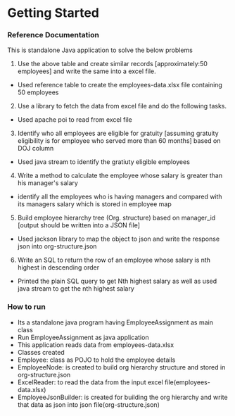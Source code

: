 # Getting Started

### Reference Documentation
This is standalone Java application to solve the below problems
1.	Use the above table and create similar records [approximately:50 employees] and write the same into a excel file.
* Used reference table to create the employees-data.xlsx file containing 50 employees
2.	Use a library to fetch the data from excel file and do the following tasks. 
* Used apache poi to read from excel file
3.	Identify who all employees are eligible for gratuity [assuming gratuity eligibility is for employee who served more than 60 months] based on DOJ column
* Used java stream to identify the gratiuty eligible employees
4.	Write a method to calculate the employee whose salary is greater than his manager's salary
* identify all the employees who is having managers and compared with its managers salary which is stored in employee map
5.	Build employee hierarchy tree (Org. structure) based on manager_id [output should be written into a JSON file]
* Used jackson library to map the object to json and write the response json into org-structure.json 
6.	Write an SQL to return the row of an employee whose salary is nth highest in descending order
* Printed the plain SQL query to get 
Nth highest salary as well as used java stream to get the nth highest salary

### How to run
* Its a standalone java program having EmployeeAssignment as main class
* Run EmployeeAssignment as java application
* This application reads data from employees-data.xlsx
* Classes created
* Employee: class as POJO to hold the employee details
* EmployeeNode: is created to build org hierarchy structure and stored in org-structure.json 
* ExcelReader: to read the data from the input excel file(employees-data.xlsx)
* EmployeeJsonBuilder: is created for building the org hierarchy and write that data as json into json file(org-structure.json)
